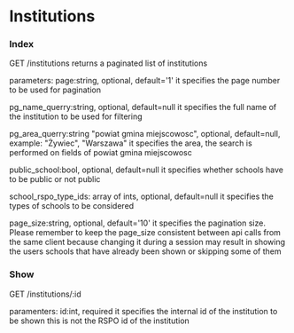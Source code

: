 # Institutions

### Index
GET /institutions 
returns a paginated list of institutions

parameters:
page:string, optional, default='1'
it specifies the page number to be used for pagination

pg_name_querry:string, optional, default=null
it specifies the full name of the institution to be used for filtering

pg_area_querry:string "powiat gmina miejscowosc", optional, default=null, example: "Żywiec", "Warszawa"
it specifies the area, the search is performed on fields of powiat gmina miejscowosc

public_school:bool, optional, default=null
it specifies whether schools have to be public or not public 

school_rspo_type_ids: array of ints, optional, default=null
it specifies the types of schools to be considered

page_size:string, optional, default='10'
it specifies the pagination size.
Please remember to keep the page_size consistent between api calls from the same client
because changing it during a session may result in showing the users schools that have already been shown or skipping some of them

### Show
GET /institutions/:id

paramenters:
id:int, required
it specifies the internal id of the institution to be shown
this is not the RSPO id of the institution
